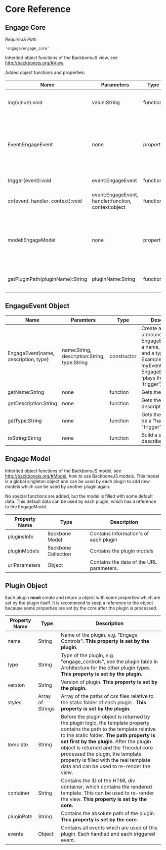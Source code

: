 # Core Reference

## Engage Core
*RequireJS Path*

    'engage/engage_core'

Inherited object functions of the BackboneJS view, see http://backbonejs.org/#View

Added object functions and properties:

|Name|Parameters|Type|Description|
|----|----------|----|-----------|
|log(value):void	|value:String	|function	|function to log via the core cross browser|
|Event:EngageEvent|none	|property	|Returns the EngageEvent object prototype, the see EngageEvent Object for more information|
|trigger(event):void	|event:EngageEvent	|function	|triggers an EngageEvent|
|on(event, handler, context):void	|event:EngageEvent, handler:function, context:object|function	|install an event handler on a EngageEvent|
|model:EngageModel	|none	|property	|Returns the singleton engage model for this session, see EngageModel for more information's|
|getPluginPath(pluginName):String	|pluginName:String	|function	|Returns the absolute path of a plugin by name.|

## EngageEvent Object

|Name|Paramters|Type|Description|
|----|---------|----|-----------|
|EngageEvent(name, description, type)	|name:String, description:String, type:String | constructor	|Create a new unbound EngageEvent, with a name, description and a type. For Example: var myEvent = new EngageEvent('play', 'plays the video', 'trigger')|
|getName:String	|none	|function	|Gets the name|
|getDescription:String	|none	|function	|Gets the description|
|getType:String	|none	|function	|Gets the Type, can be a "handler", "trigger" or "both"|
|toString:String	|none	|function	|Build a string that describes the event|

## Engage Model

Inherited object functions of the BackboneJS model, see http://backbonejs.org/#Model, how to use BackboneJS models. This
model is a global singleton object and can be used by each plugin to add new models which can be used by another plugin
again.

No special functions are added, but the model is filled with some default data. This default data can be used by each
plugin, which has a reference to the EngageModel.


|Property Name|Type|Description|
|-------------|----|-----------|
|pluginsInfo	|Backbone Model	|Contains Information's of each plugin|
|pluginModels	|Backbone Collection	|Contains the plugin models|
|urlParameters	|Object	|Contains the data of the URL parameters.|

## Plugin Object

Each plugin **must** create and return a object with some properties which are set by the plugin itself. It is recommend
to keep a reference to the object because some properties are set by the core after the plugin is processed.

|Property Name|Type|Description|
|-------------|----|-----------|
|name	|String	|Name of the plugin, e.g. "Engage Controls". **This property is set by the plugin.**|
|type	|String |Type of the plugin, e.g. "engage_controls", see the plugin table in Architecture for the other plugin types. **This property is set by the plugin.**|
|version	|String	|Version of plugin. **This property is set by the plugin.**|
|styles	|Array of Strings	|Array of the paths of css files relative to the static folder of each plugin . **This property is set by the plugin.**|
|template	|String	|Before the plugin object is returned by the plugin logic, the template property contains the path to the template relative to the static folder. **The path property is set first by the plugin**. After the plugin object is returned and the Theodul core processed the plugin, the template property is filled with the real template data and can be used to re-render the view.|
|container	|String	|Contains the ID of the HTML div container, which contains the rendered template. This can be used to re-render the view. **This property is set by the core.**|
|pluginPath	|String	|Contains the absolute path of the plugin.  **This property is set by the core.**|
|events	|Object	|Contains all events which are used of this plugin. Each handled and each triggered event.|

